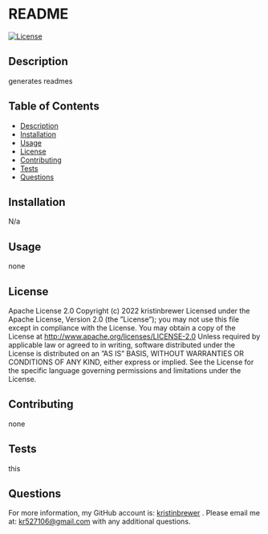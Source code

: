 # README

[![License](https://img.shields.io/badge/License-Apache_2.0-blue.svg)](https://opensource.org/licenses/Apache-2.0)

## Description
generates readmes

## Table of Contents
- [Description](#description)
- [Installation](#installation)
- [Usage](#usage)
- [License](#license)
- [Contributing](#contributing)
- [Tests](#tests)
- [Questions](#questions)

## Installation
N/a

## Usage
none

## License
Apache License 2.0 Copyright (c) 2022 kristinbrewer
Licensed under the Apache License, Version 2.0 (the ”License”); you may not use this file except in compliance with the License. You may obtain a copy of the License at http://www.apache.org/licenses/LICENSE-2.0 Unless required by applicable law or agreed to in writing, software distributed under the License is distributed on an ”AS IS” BASIS, WITHOUT WARRANTIES OR CONDITIONS OF ANY KIND, either express or implied. See the License for the specific language governing permissions and limitations under the License.

## Contributing
none

## Tests
this

## Questions
For more information, my GitHub account is: [kristinbrewer](https://kristinbrewer) .
Please email me at: kr527106@gmail.com with any additional questions. 